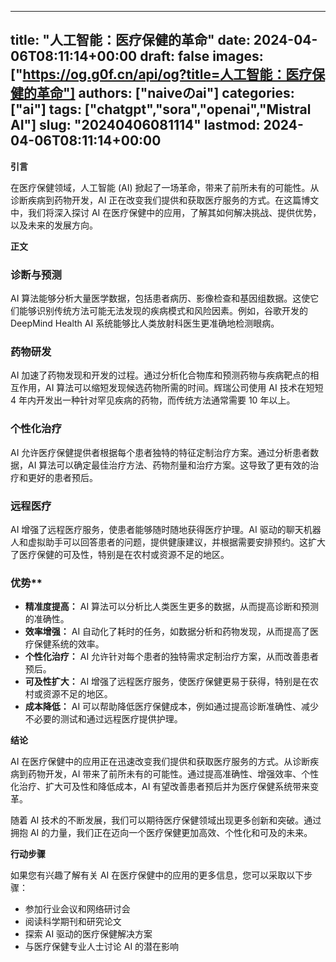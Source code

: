 
---
title: "人工智能：医疗保健的革命"
date: 2024-04-06T08:11:14+00:00
draft: false
images: ["https://og.g0f.cn/api/og?title=人工智能：医疗保健的革命"]
authors: ["naiveのai"]
categories: ["ai"]
tags: ["chatgpt","sora","openai","Mistral AI"]
slug: "20240406081114"
lastmod: 2024-04-06T08:11:14+00:00
---
**引言**

在医疗保健领域，人工智能 (AI) 掀起了一场革命，带来了前所未有的可能性。从诊断疾病到药物开发，AI 正在改变我们提供和获取医疗服务的方式。在这篇博文中，我们将深入探讨 AI 在医疗保健中的应用，了解其如何解决挑战、提供优势，以及未来的发展方向。

**正文**

### 诊断与预测

AI 算法能够分析大量医学数据，包括患者病历、影像检查和基因组数据。这使它们能够识别传统方法可能无法发现的疾病模式和风险因素。例如，谷歌开发的 DeepMind Health AI 系统能够比人类放射科医生更准确地检测眼病。

### 药物研发

AI 加速了药物发现和开发的过程。通过分析化合物库和预测药物与疾病靶点的相互作用，AI 算法可以缩短发现候选药物所需的时间。辉瑞公司使用 AI 技术在短短 4 年内开发出一种针对罕见疾病的药物，而传统方法通常需要 10 年以上。

### 个性化治疗

AI 允许医疗保健提供者根据每个患者独特的特征定制治疗方案。通过分析患者数据，AI 算法可以确定最佳治疗方法、药物剂量和治疗方案。这导致了更有效的治疗和更好的患者预后。

### 远程医疗

AI 增强了远程医疗服务，使患者能够随时随地获得医疗护理。AI 驱动的聊天机器人和虚拟助手可以回答患者的问题，提供健康建议，并根据需要安排预约。这扩大了医疗保健的可及性，特别是在农村或资源不足的地区。

### 优势**

* **精准度提高：** AI 算法可以分析比人类医生更多的数据，从而提高诊断和预测的准确性。
* **效率增强：** AI 自动化了耗时的任务，如数据分析和药物发现，从而提高了医疗保健系统的效率。
* **个性化治疗：** AI 允许针对每个患者的独特需求定制治疗方案，从而改善患者预后。
* **可及性扩大：** AI 增强了远程医疗服务，使医疗保健更易于获得，特别是在农村或资源不足的地区。
* **成本降低：** AI 可以帮助降低医疗保健成本，例如通过提高诊断准确性、减少不必要的测试和通过远程医疗提供护理。

**结论**

AI 在医疗保健中的应用正在迅速改变我们提供和获取医疗服务的方式。从诊断疾病到药物开发，AI 带来了前所未有的可能性。通过提高准确性、增强效率、个性化治疗、扩大可及性和降低成本，AI 有望改善患者预后并为医疗保健系统带来变革。

随着 AI 技术的不断发展，我们可以期待医疗保健领域出现更多创新和突破。通过拥抱 AI 的力量，我们正在迈向一个医疗保健更加高效、个性化和可及的未来。

**行动步骤**

如果您有兴趣了解有关 AI 在医疗保健中的应用的更多信息，您可以采取以下步骤：

* 参加行业会议和网络研讨会
* 阅读科学期刊和研究论文
* 探索 AI 驱动的医疗保健解决方案
* 与医疗保健专业人士讨论 AI 的潜在影响